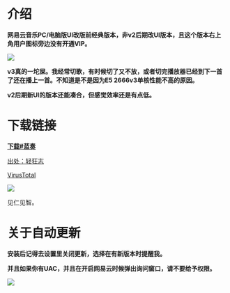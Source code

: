 # 介绍

**网易云音乐PC/电脑版UI改版前经典版本，非v2后期改UI版本，且这个版本右上角用户图标旁边没有开通VIP。**

![](https://blog.linmoyu.top/images/3.1.png)

**v3真的一坨屎。我经常切歌，有时候切了又不放，或者切完播放器已经到下一首了还在播上一首。不知道是不是因为E5 2666v3单核性能不高的原因。**

**v2后期新UI的版本还能凑合，但感觉效率还是有点低。**

# 下载链接

**[下载#蓝奏](https://wwgy.lanzouo.com/iN8kU2bdv1kj)**

[出处：轻狂志](https://www.flighty.cn/html/soft/20150826_329.html)

[VirusTotal](https://www.virustotal.com/gui/file/639ae78bd358d28b8a188b8d26a8dc08425b5525be707b14116aa60aa16d1923?nocache=1) 

![](https://blog.linmoyu.top/images/3.2.png)

见仁见智。


# 关于自动更新

**安装后记得去设置里关闭更新，选择在有新版本时提醒我。**

**并且如果你有UAC，并且在开启网易云时候弹出询问窗口，请不要给予权限。**

![](https://blog.linmoyu.top/images/3.3.png)